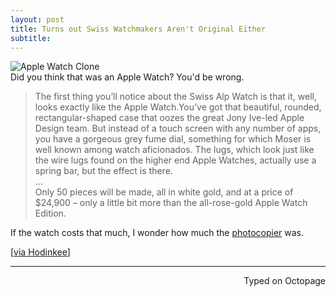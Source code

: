 ```yaml
---
layout: post
title: Turns out Swiss Watchmakers Aren't Original Either
subtitle:
---
```


![Apple Watch Clone](https://imgur.com/UGLuy7J.jpg)   
Did you think that was an Apple Watch? You'd be wrong.

> The first thing you’ll notice about the Swiss Alp Watch is that it, well, looks exactly like the Apple Watch.You’ve got that beautiful, rounded, rectangular-shaped case that oozes the great Jony Ive-led Apple Design team. But instead of a touch screen with any number of apps, you have a gorgeous grey fume dial, something for which Moser is well known among watch aficionados. The lugs, which look just like the wire lugs found on the higher end Apple Watches, actually use a spring bar, but the effect is there.  
...  
Only 50 pieces will be made, all in white gold, and at a price of $24,900 – only a little bit more than the all-rose-gold Apple Watch Edition.

If the watch costs that much, I wonder how much the [photocopier](http://www.youtube.com/watch?v=N-2C2gb6ws8&t=0m32s) was.

[[via Hodinkee](https://www.hodinkee.com/articles/the-h-moser-and-cie-swiss-alp-watch-a-not-so-subtle-jab-at-the-apple-watch/)]

 ---
<p align="right">Typed on Octopage</p>
